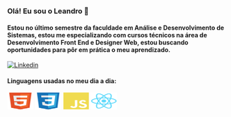 <!-- Apresentação -->
### Olá! Eu sou o Leandro 👋


<!-- Sobre -->
#### Estou no último semestre da faculdade em Análise e Desenvolvimento de Sistemas, estou me especializando com cursos técnicos na área de Desenvolvimento Front End e Designer Web, estou buscando oportunidades para pôr em prática o meu aprendizado.


<!-- Redes Sociais -->
[![Linkedin](https://img.shields.io/badge/LinkedIn-0077B5?style=for-the-badge&logo=linkedin&logoColor=white)](https://www.linkedin.com/in/leandro-lima-46bbb8258/)



<!-- Linguagens de domínio -->
#### Linguagens usadas no meu dia a dia:
<!--  Ícones das linguagens-->
<div>
    <img align="center" alt="HTML" height="40" width="60" src="https://raw.githubusercontent.com/devicons/devicon/master/icons/html5/html5-original.svg">
    <img align="center" alt="CSS" height="40" width="60" src="https://raw.githubusercontent.com/devicons/devicon/master/icons/css3/css3-original.svg">
    <img align="center" alt="JavaScript" height="40" width="60" src="https://raw.githubusercontent.com/devicons/devicon/master/icons/javascript/javascript-plain.svg">
    <img align="center" alt="React" height="40" width="60" src="https://raw.githubusercontent.com/devicons/devicon/master/icons/react/react-original.svg">
</div>
